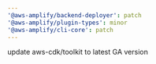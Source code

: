 ```yaml
---
'@aws-amplify/backend-deployer': patch
'@aws-amplify/plugin-types': minor
'@aws-amplify/cli-core': patch
---
```


update aws-cdk/toolkit to latest GA version
